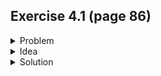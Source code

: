 ## Exercise 4.1 (page 86)

<details>
  <summary>Problem</summary>
  
  Solve this [LeetCode problem](https://leetcode.com/problems/remove-linked-list-elements/) instead.
</details>

<details>
  <summary>Idea</summary>
  
  ### Induction hypothesis
  Say you're on index $k$ of the list and you also know the rightmost index $j < k$ such that the node at $j$ doesn't contain `val`.
  
  Let's call the pointer at $k$ `curr` and the one at $j$ `prev`
      
  ### Inductive step
  We've got two possibilities.
                                                                                   
  1. `curr.val == val`
     - We can just `curr = curr.next`
     - There's no need to update the `prev` pointer
       - The rightmost index $j < k + 1$ such that node at $j$ doesn't contain `val` is still $j$.            
  2. `curr.val != val`
     - We can:
        1. `prev.next = curr`
        2. `prev = curr`                                                                           
        3. `curr = curr.next`
     - The rightmost index $j < k + 1$ such that the node at $j$ doesn't contain `val` is now $j = k$
       - This is exactly where our `prev` pointer is now sitting
  
  ### Base case
  Just make sure that:
   - `curr` points to the head of the list
   - `prev` points to some `None` value (or a dummy node before the head)
  
  This maintains the hypothesis (vacuously), since there is no rightmost index $j < 0$ such that the node at $j$ doesn't contain `val`.
    
</details>
  
<details>
  <summary>Solution</summary>
  
  You can find my implementation [here](https://leetcode.com/submissions/detail/916013025/)
</details>
